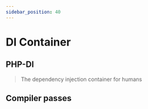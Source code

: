 ```yaml
---
sidebar_position: 40
---
```


# DI Container

## PHP-DI

> The dependency injection container for humans

## Compiler passes